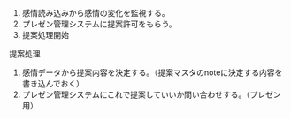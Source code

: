 1. 感情読み込みから感情の変化を監視する。
2. プレゼン管理システムに提案許可をもらう。
3. 提案処理開始
  
提案処理
1. 感情データから提案内容を決定する。（提案マスタのnoteに決定する内容を書き込んでおく）
2. プレゼン管理システムにこれで提案していいか問い合わせする。（プレゼン用）